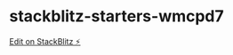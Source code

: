 # stackblitz-starters-wmcpd7

[Edit on StackBlitz ⚡️](https://stackblitz.com/edit/stackblitz-starters-wmcpd7)